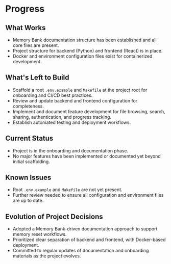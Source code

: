 # Progress

## What Works
- Memory Bank documentation structure has been established and all core files are present.
- Project structure for backend (Python) and frontend (React) is in place.
- Docker and environment configuration files exist for containerized development.

## What's Left to Build
- Scaffold a root `.env.example` and `Makefile` at the project root for onboarding and CI/CD best practices.
- Review and update backend and frontend configuration for completeness.
- Implement and document feature development for file browsing, search, sharing, authentication, and progress tracking.
- Establish automated testing and deployment workflows.

## Current Status
- Project is in the onboarding and documentation phase.
- No major features have been implemented or documented yet beyond initial scaffolding.

## Known Issues
- Root `.env.example` and `Makefile` are not yet present.
- Further review needed to ensure all configuration and environment files are up to date.

## Evolution of Project Decisions
- Adopted a Memory Bank-driven documentation approach to support memory reset workflows.
- Prioritized clear separation of backend and frontend, with Docker-based deployment.
- Committed to regular updates of documentation and onboarding materials as the project evolves.
